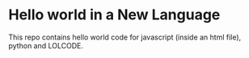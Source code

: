 # Hello world in a New Language

This repo contains hello world code for javascript (inside an html file), python and LOLCODE.
